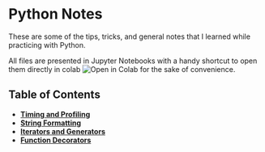 # Python Notes

These are some of the tips, tricks, and general notes that I learned while practicing with Python.

All files are presented in Jupyter Notebooks with a handy shortcut to open them directly in colab  <img src="https://colab.research.google.com/assets/colab-badge.svg" alt="Open in Colab" title="Open and Execute in Google Colaboratory"> for the sake of convenience.

## Table of Contents
* **[Timing and Profiling](Timing%20and%20Profiling%20Python%20code)**
* **[String Formatting](String%20Formatting)**
* **[Iterators and Generators](Iterators%20and%20Generators)**
* **[Function Decorators](Function%20Decorators)**